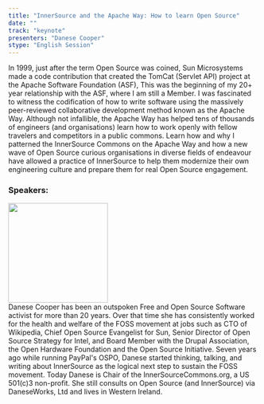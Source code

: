 ```yaml
---
title: "InnerSource and the Apache Way: How to learn Open Source"
date: "" 
track: "keynote"
presenters: "Danese Cooper"
stype: "English Session"
---
```

In 1999, just after the term Open Source was coined, Sun Microsystems made a code contribution that created the TomCat (Servlet API) project at the Apache Software Foundation (ASF), This was the beginning of my 20+ year relationship with the ASF, where I am still a Member.  I was fascinated to witness the codification of how to write software using the massively peer-reviewed collaborative development method known as the Apache Way. Although not infallible, the Apache Way has helped tens of thousands of engineers (and organisations) learn how to work openly with fellow travelers and competitors in a public commons. Learn how and why I patterned the InnerSource Commons on the Apache Way and how a new wave of Open Source curious organisations in diverse fields of endeavour have allowed a practice of InnerSource to help them modernize their own engineering culture and prepare them for real Open Source engagement.
### Speakers: 
<img src="images/speaker/2001.png" width="200" />
<br>
Danese Cooper has been an outspoken Free and Open Source Software activist for more than 20 years. Over that time she has consistently worked for the health and welfare of the FOSS movement at jobs such as CTO of Wikipedia, Chief Open Source Evangelist for Sun, Senior Director of Open Source Strategy for Intel, and Board Member with the Drupal Association, the Open Hardware Foundation and the Open Source Initiative. Seven years ago while running PayPal's OSPO, Danese started thinking, talking, and writing about InnerSource as the logical next step to sustain the FOSS movement. Today Danese is Chair of the InnerSourceCommons.org, a US 501(c)3 non-profit. She still consults on Open Source (and InnerSource) via DaneseWorks, Ltd and lives in Western Ireland.
